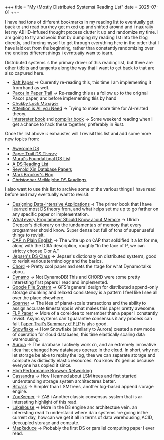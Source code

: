 +++
title = "My (Mostly Distributed Systems) Reading List"
date = 2025-07-01
+++

I have had tons of different bookmarks in my reading list to eventually get back to and read but they get mixed up and shifted around and I naturally let my ADHD-infused thought process clutter it up and randomize my time. I am going to try and avoid that by dumping my reading list into the blog directly, and forcing myself to get through everything here in the order that I have laid out from the beginning, rather than constantly randomizing over the endless different things I eventually want to learn.

Distributed systems is the primary driver of this reading list, but there are other tidbits and tangents along the way that I want to get back to that are also captured here.

- [Raft Paper](https://raft.github.io/raft.pdf) -> Currently re-reading this, this time I am implementing it from hand as well.
- [Paxos in Paper Trail](https://www.the-paper-trail.org/post/2009-02-03-consensus-protocols-paxos/) -> Re-reading this as a follow up to the original Paxos paper, and before implementing this by hand. 
- [Chubby Lock Manager](https://storage.googleapis.com/gweb-research2023-media/pubtools/4444.pdf)
- [Attention is All you Need](https://proceedings.neurips.cc/paper_files/paper/2017/file/3f5ee243547dee91fbd053c1c4a845aa-Paper.pdf) -> Trying to make more time for AI-related theory.
- [interpreter book](https://edu.anarcho-copy.org/Programming%20Languages/Go/writing%20an%20INTERPRETER%20in%20go.pdf) and [compiler book](https://compilerbook.com/) -> Some weekend reading when I get a chance to hack these together, preferably in Rust.

Once the list above is exhausted will I revisit this list and add some more new topics from:

- [Awesome DS](https://github.com/theanalyst/awesome-distributed-systems)
- [Paper Trail DS Theory](https://www.the-paper-trail.org/post/2014-08-09-distributed-systems-theory-for-the-distributed-systems-engineer/)
- [Murat's Foundational DS List](https://muratbuffalo.blogspot.com/2021/02/foundational-distributed-systems-papers.html)
- [A DS Reading List](https://dancres.github.io/Pages/)
- [Reynold Xin Database Papers](https://github.com/rxin/db-readings)
- [Mark Brooker's Blog](https://brooker.co.za/blog/)
- [Christopher Meiklejohn DS Readings](https://christophermeiklejohn.com/distributed/systems/2013/07/12/readings-in-distributed-systems.html)

I also want to use this list to archive some of the various things I have read before and may eventually want to revisit:

- [Designing Data-Intensive Applications](https://www.oreilly.com/library/view/designing-data-intensive-applications/9781491903063/) -> The primer book that I have learned most DS theory from, and what helps set me up to go further on any specific paper or implementation.
- [What every Programmer Should Know about Memory](https://people.freebsd.org/~lstewart/articles/cpumemory.pdf) -> Ulrich Drepper's dictionary on the fundamentals of memory that every programmer should know. Super dense but full of tons of super useful things to revisit.
- [CAP in Plain English](http://ksat.me/a-plain-english-introduction-to-cap-theorem) -> The write up on CAP that solidified it a lot for me, along with the DDIA description, roughly "In the face of P, we can strictly choose C or A."
- [Jepsen's DS Class](https://github.com/aphyr/distsys-class) -> Jepsen's dictionary on distributed systems, good to revisit various terminology and the basics.
- [Chord](https://pdos.csail.mit.edu/papers/chord:sigcomm01/chord_sigcomm.pdf) -> Pretty cool paper and sets the stage for what Dynamo talks about.
- [Dynamo](https://www.allthingsdistributed.com/files/amazon-dynamo-sosp2007.pdf) -> Not DynamoDB! This and CHORD were some pretty interesting first papers I read and implemented.
- [Google File System](https://static.googleusercontent.com/media/research.google.com/en/us/archive/gfs-sosp2003.pdf) -> GFS's general design for distributed append-only storage chunking and relaxed consistency is a pattern I feel like I see all over the place elsewhere.
- [Spanner](https://static.googleusercontent.com/media/research.google.com/en/us/archive/spanner-osdi2012.pdf) -> The idea of planet-scale transactions and the ability to assign accurate timestamps is what makes this paper pretty awesome.
- [FLP Paper](https://groups.csail.mit.edu/tds/papers/Lynch/jacm85.pdf) -> More of a core idea to remember than a paper I constantly revisit. Async systems can't guarantee consensus if any process can fail. [Paper Trail's Summary of FLP](https://www.the-paper-trail.org/post/2008-08-13-a-brief-tour-of-flp-impossibility/) is also good.
-  [Snowflake](https://www.cs.cmu.edu/~15721-f24/papers/Snowflake.pdf) -> How Snowflake (similarly to Aurora) created a new mode of operation for cloud databases, this time elastically scaling data warehousing.
-  [Aurora](https://pages.cs.wisc.edu/~yxy/cs764-f20/papers/aurora-sigmod-17.pdf) -> The database I actively work on, and an extremely innovative idea that changed how databases operate in the cloud. In short, why not let storage be able to replay the log, then we can separate storage and compute as distinctly elastic resources. You know it's genius because everyone has copied it since.
-  [High Performance Browser Networking](https://hpbn.co/)
-  [Cassandra](https://www.cs.cornell.edu/projects/ladis2009/papers/lakshman-ladis2009.pdf) -> How I learned about LSM trees and first started understanding storage system architectures better.
-  [Bitcask](https://riak.com/assets/bitcask-intro.pdf) -> Simpler than LSM trees, another log-based append storage engine.
-  [ZooKeeper](https://www.usenix.org/legacy/event/atc10/tech/full_papers/Hunt.pdf) -> ZAB i Another classic consensus system that is an interesting highlight of this read.
-  [Lakehouse](https://15721.courses.cs.cmu.edu/spring2024/papers/01-modern/armbrust-cidr21.pdf) -> More in the DB engine and architecture vein. an interesting read to understand where data systems are going in the current day, how can we get it all in terms of data warehousing, ACID, decoupled storage and compute.
-  [MapReduce](https://storage.googleapis.com/gweb-research2023-media/pubtools/4449.pdf) -> Probably the first DS or parallel computing paper I ever read.
